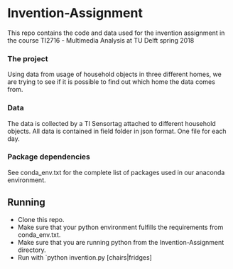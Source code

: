 # Invention-Assignment
This repo contains the code and data used for the invention assignment in the course TI2716 - Multimedia Analysis at TU Delft spring 2018

### The project
Using data from usage of household objects in three different homes, we are trying to see if it is possible to find out which home the data comes from.

### Data
The data is collected by a TI Sensortag attached to different household objects. All data is contained in field folder in json format. One file for each day.

### Package dependencies
See conda_env.txt for the complete list of packages used in our anaconda environment.

## Running
- Clone this repo.
- Make sure that your python environment fulfills the requirements from conda_env.txt.
- Make sure that you are running python from the Invention-Assignment directory.
- Run with `python invention.py [chairs|fridges]
